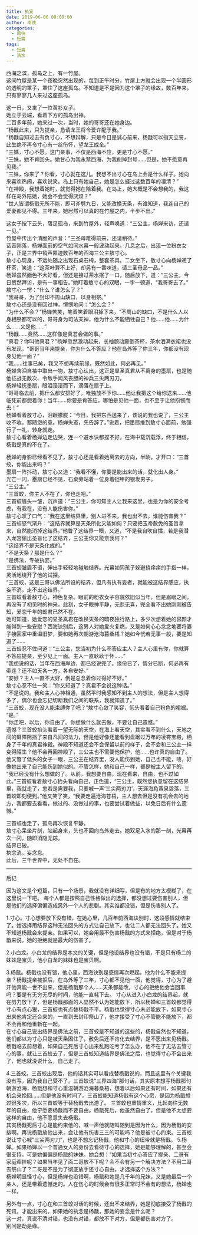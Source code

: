 ```yaml
---
title: 执妄
date: 2019-06-06 00:00:00
author: 南侠
categories: 
  - 南侠
  - 短篇
tags: 
  - 短篇
  - 清水
---
```


西海之滨，孤岛之上，有一竹屋。  
这间竹屋是某一个夜晚突然出现的，每到正午时分，竹屋上方就会出现一个半圆形的透明的罩子，罩住了这座孤岛。不知道是不是因为这个罩子的缘故，数百年来，只有寥寥几人来过这座孤岛。

<!-- more -->

这一日，又来了一位黄衫女子。  
她立于云端，看着下方的孤岛出神。  
二百多年前，她来过一次，当时，她的哥哥还在她身边。  
“杨戬此来，只为提亲，恳请龙王将令爱许配于我。”  
“杨戬自知过去有负寸心，不想辩解，只是今日是诚心前来，杨戬可以指天立誓，此生绝不再令寸心有一丝伤怀，望龙王成全。”  
“三妹，寸心不愿。这门亲事，不仅是西海不应，更是寸心不愿。”  
“三妹，她不肯回头。她甘心为我永禁西海，为我削掉封号……但是，她不愿意再见我。”  
“三妹，你来了？你看，寸心就在这儿。我想不出寸心在岛上会是什么样子。她向来喜欢热闹，喜欢说笑。岛上只有她自己，她是怎么捱过这数百年的凄清？”  
“在神殿，我想着她时，就觉得她在陪着我。在岛上，她大概是不会想我的，我这样在岛外陪她，她会不会觉得厌烦？”  
“世人皆谓杨戬无所不能，即可斧劈九日，又能改换天条，有谁知道，我连自己的爱妻都见不得。三年来，她居然可以真的在竹屋之内，半步不出。”

这女子按下云头，落足孤岛，来到竹屋外，轻声唤道：“三公主，杨婵来访，还请一见。”  
竹屋中传出个清脆的声音：“三圣母难得前来，还请稍待。”  
话音刚落，杨婵面前的空气如同水幕一般波动起来，几息之后，出现一位粉衣女子，正是三界中销声匿迹数百年的西海三公主敖寸心。  
敖寸心现身，不远处随之出现石桌石椅，整套茶具。二女坐下，敖寸心向杨婵递了杯茶，笑道：“这茶叶算不上好，却另有一番味道，请三圣母品一品。”  
杨婵虽然面色不大好看，但还是接过茶水抿了一口，随后放下，道：“三公主，今日贸然拜访，是有一事相告。”她盯着敖寸心的双眼，一字一顿道，“我哥哥去了。”  
敖寸心一愣：“什么？谁怎么了？”  
“我哥哥，为了封印不周山缺口，以身相祭。”  
敖寸心还是没有回过神，愣愣地问：“怎么会？”  
“为什么不会？”杨婵苦笑，笑着笑着眼泪掉下来，“不周山的缺口，不是什么人以身相祭都可以的，哥哥身为司法天神，他为什么不能牺牲自己？他……他……为什么……又是他……”  
“杨戬……竟然……这样像是真君会做的事。”  
“真君？你叫他真君？”杨婵忽然激动起来，长袖颤动震倒茶杯，茶水洒满衣裙也没有发现，“哥哥当年来提亲，你为什么不答应？他在岛外等了你三年，你都没有现身见他一面？”  
“我……往事已矣，我又不想再续前缘，既然如此，何必再见。”  
杨婵含泪自袖中取出一物，敖寸心认出，这正是显圣真君从不离身的墨扇，也是随他征战无数次、令敌手闻风丧胆的神兵三尖两刃刀。  
杨婵轻抚墨扇，眼泪滚滚而下，滴落在扇子上。  
“哥哥临去前，把什么都安排好了，唯独放不下你……他让我把这个给你送来……他临死前都想着你！当年……你要是肯答应，哪怕是见他一面，也不至于让他抱憾而去！”  
杨婵看着敖寸心，泪眼朦胧：“今日，我把东西送来了，该说的我也说了，三公主收不收，都随您的意。杨婵失态，先告辞了。”说着，把墨扇推到敖寸心面前，勉强行了一礼，转身就走。  
敖寸心看着杨婵边走边哭，连一个避水诀都捏不好，在海中载沉载浮，终于相信，杨戬是真的不在了。

杨婵的身影已经看不见了，敖寸心还是看着她离去的方向，半晌，才开口：“三首蛟，你能出来吗？”  
墨扇一阵抖动，敖寸心又道：“我看不懂，你要是能出来的话，就化出人身。”  
光芒一闪，墨扇已经不见，石桌旁站着一位身着铠甲的银发男子。  
“三公主。”  
“三首蛟，你主人不在了，你也走吧。”  
三首蛟眉头一皱，沉声道：“三公主，你可知主人让我来这里，也是为你的安全考虑，有我在，没有人能伤害你。”  
敖寸心叹了口气：“我在这里结界里，别人进不来，我也出不去，谁能伤害我？”  
三首蛟怒气渐升：“这结界就算是天条所化又能如何？只要把玉帝赦免的圣旨拿来，自然能消掉这结界。”他瞥了这结界一眼，又道，“不是我自吹自擂，若是我潜入龙宫偷出圣旨化了这结界，三公主你又能奈我何？”  
“这结界不是天条化成的。”  
“不是天条？那是什么？”  
“是佛法，专破执妄。”  
三首蛟皱眉不语，伸出手轻轻地碰触结界。光幕如同孩子躲避挠痒痒的手指一样，灵活地绕开了他的试探。  
“三首蛟，这是三哥以佛法所设的结界，但凡有执有妄者，就能被这结界感应，执妄不消，走不出这结界。”  
三首蛟看着敖寸心，神色复杂。眼前的粉衣女子容貌依旧似当年，但是眉眼之间，再没有了初见时的神采。此刻，女子眼神平静，无悲无喜，完全看不出她刚刚被告知，爱恋千年的郎君已然不在。  
她可知道，她爱恋的显圣真君在改换天条的暗夜独行路上，多少次想着她的容颜才能得到一些安慰？西海诀别后，这男人对她爱火复燃，又是如何心心念念地要将妻子接回家中重温旧梦，要和她再次朝游沧海暮桑梧？她如今恍若无事一般，要是知道了……  
三首蛟忍不住问道：“三公主，您当初为什么不答应主人？主人心里有你，你就算不答应提亲，至少见上一面。主人一直耿耿于怀……”  
“我想说的话，当年在西海岸边，都已经说完了。缘份已了，情分已断，何必再有牵连？还不如天各一方，各自安好。”  
“安好？主人一直不太好，倒是总念着你过得好不好。”  
敖寸心忍不住一笑：“你又知道了？真君不会说这种话。”  
“不是说的。我和主人心神相通，虽然平时我感知不到主人的想法，但是主人想得多了，偶尔也会忘记切断我们之间的联系，我就知道了。”  
“三首蛟，现在没人能束缚你了吧？”敖寸心敛了笑容，低头看着自己粉色的裙裾。  
“是。”  
“你走吧，以后，你自由了。你想做什么就去做，不要让自己遗憾。”  
遗憾？三首蛟抬头看着一望无际的天空，在海上看天空，其实看不到什么，天地之间的屏障阻挡了来自凡间的法力，但是他好像还能看到盘踞过万年的凌霄宝殿，栖身了千年的真君神殿。神殿不知道还会不会保留以前的样子，会不会和三公主一样变得陌生？他不会再回神殿了，三公主也不需要他保护，他……也许真的自由了。他又瞥了低头的女子一眼，三公主在结界里，没人能伤到她，自己也不能，啧，好像她出来了自己能伤到她似的。不管怎样，她和自己一样，都是被主人留下的。  
“我已经没有什么想做的了。从前，我想要自由，现在看来，自由，也不过如此。”三首蛟看着敖寸心抬头看向自己，正色道，“三公主，既然您执意留在这结界里，我就走了，您若是需要我，只要喊一声‘三尖两刃刀’，天涯海角黄泉碧落，三首蛟即刻便到。”他又笑了笑，“我要走遍沧海苍梧，主人想去但是没有机会去的地方，我都要去看看，做过的、没做过的事，也要尝试着做些，以免日后有什么遗憾。”

三首蛟也走了，孤岛再次恢复平静。  
敖寸心呆坐片刻，站起身来，头也不回向岛外走去。她双足入水的那一刻，光幕再次一闪，随即消隐无踪。  
结界已破。  
执念消，妄念息。  
此后，三千世界中，无处不自在。

---

后记

因为这文是个短篇，只有一个场景，我就没有详细写，但是有的地方太模糊了，在这里说一下吧。
每个人都是按照自己性格做出的选择，都没想过要伤害别人，但是他们的选择偏偏造成另外一个人的悲剧。其实谁都没错，但是伤害别人了。

1.寸心。寸心想要放下没有错，在她心里，几百年前西海诀别时，这段感情就结束了。她选择用结界这种无法回头的方式让自己放下，也让二人都无法回头了。她又不知道杨戬会来提亲。如果可以，她会用最不伤害杨戬的方式来拒绝，但是对于杨戬来说，她的拒绝就是最大的伤害了。

2.小白龙。小白龙的结界是本文的关键，但是他设结界也没有错，不是只有杨二的妹妹是宝贝，他小白龙的妹妹也是宝贝啊。

3.杨戬。杨戬也没有错，他心里，西海诀别是感情再次燃起，他为什么不能来提亲？杨戬提亲被拒后，在岛外等了三年，寸心都不见他一面，他觉得，寸心为了避开他真能一世不出来，但是杨戬那个人……天条都能改，寸心的拒绝他会当回事吗？要是有无穷无尽的时间，他能一直耗下去。
寸心从进入小白龙的结界起，就在努力放下了，但是杨戬那面的人显然不认为她能放下，所以杨婵和三首蛟都觉得寸心有点心狠，三首蛟也有点替杨戬不平。杨戬也觉得寸心未必能放下，如果寸心出来他肯定还会来的，一直到去封印祭山了，他才接受了寸心不管能不能放下，都不会再和他重新在一起。  
在寸心自己说出结界是佛法之前，三首蛟是不知道的这些的，杨戬自然也不知道，他们都以为寸心只是被天条困住了，赦免后还不肯化去结界，是不愿出来见杨戬。杨戬临去前想着，如果自己死后寸心出来乱跑吃亏了怎么办，他不在了无法去管寸心的事，就让三首蛟去了，但是三首蛟知道结界是佛法之后，也觉得寸心不会出来了，他也就没说什么，自己走了。

4.三首蛟。三首蛟出现后，他的话其实可以看成替杨戬说的，而且这里有个关键我没有写，因为我自己受不了。三首蛟说“三界四海”那句话，其实原本想写杨戬那句朝游沧海，杨戬想和寸心重温朝游沧海暮桑梧，想着以后如果还有时间，如果还有机会来挽回……但是他没有时间了。三首蛟能知道杨戬有这个心愿，是因为杨戬想过很多次，所以三首蛟等于替杨戬去出游了。
三首蛟也重情重义，比起向往无数年的自由，他宁愿要杨戬而不要自由。杨戬死后，他虽然自由了，但是他不太想要这样的自由，他不愿意失去杨戬。  
其实杨戬死后寸心是能约束他的，喊一声他就随叫随到是因为什么，因为杨戬的安排啊。再说杨戬放他出来，会让他有伤害三三的可能吗？他是被寸心约束。三首蛟说让寸心喊“三尖两刃刀”，也是不想忘记杨戬，他和寸心的纽带就是杨戬。
5.杨婵。如果杨婵以一个普通女人的身份去看待寸心的选择，她是能够理解的，甚至会很支持。可是她偏偏是杨戬的妹妹。她会想：“如果当初寸心答应了提亲、二哥有家庭牵挂呢？如果当年见了面二哥放不下呢？会不会有另一个解决方法？不用二哥去祭山了？二哥是不是为了彻底放手还寸心自由，才选择这个方法？”  
杨婵明显怪寸心，但是杨婵也没错啊，杨戬和她是几千年的兄妹，又是她最后一个亲人，还是带着遗憾走的。人在伤心的时候会有很多正常时不会有的想法，杨婵也一样。

另外有一点，寸心在和三首蛟对话的时候，还出不来结界，她是彻底接受了杨戬的死讯，才能出来的。如果她的执念是杨戬，那她的妄念是什么呢？  
这一对，真说不清对错，也没有对错，都放不下对方，但是都伤害对方了。  
别问是劫是缘。
